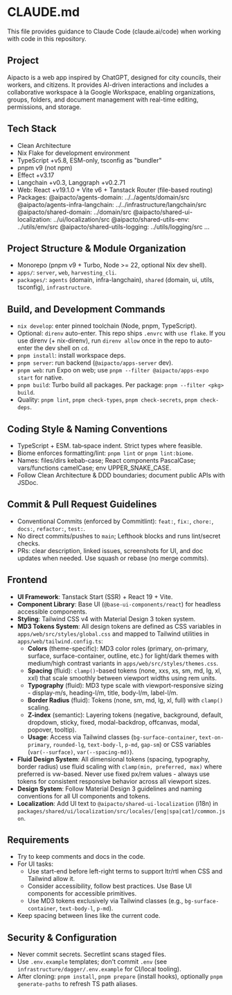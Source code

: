 # CLAUDE.md

This file provides guidance to Claude Code (claude.ai/code) when working with code in this repository.

## Project

Aipacto is a web app inspired by ChatGPT, designed for city councils, their workers, and citizens. It provides AI-driven interactions and includes a collaborative workspace à la Google Workspace, enabling organizations, groups, folders, and document management with real-time editing, permissions, and storage.

## Tech Stack

- Clean Architecture
- Nix Flake for development environment
- TypeScript +v5.8, ESM-only, tsconfig as "bundler"
- pnpm v9 (not npm)
- Effect +v3.17
- Langchain +v0.3, Langgraph +v0.2.71
- Web: React +v19.1.0 + Vite v6 + Tanstack Router (file-based routing)
- Packages:
  @aipacto/agents-domain: ../../agents/domain/src
  @aipacto/agents-infra-langchain: ../../infrastructure/langchain/src
  @aipacto/shared-domain: ../domain/src
  @aipacto/shared-ui-localization: ../ui/localization/src
  @aipacto/shared-utils-env: ../utils/env/src
  @aipacto/shared-utils-logging: ../utils/logging/src
  …

## Project Structure & Module Organization

- Monorepo (pnpm v9 + Turbo, Node >= 22, optional Nix dev shell).
- `apps/`: `server`, `web`, `harvesting_cli`.
- `packages/`: `agents` (domain, infra-langchain), `shared` (domain, ui, utils, tsconfig), `infrastructure`.

## Build, and Development Commands

- `nix develop`: enter pinned toolchain (Node, pnpm, TypeScript).
- Optional: `direnv` auto-enter. This repo ships `.envrc` with `use flake`. If you use direnv (+ nix-direnv), run `direnv allow` once in the repo to auto-enter the dev shell on `cd`.
- `pnpm install`: install workspace deps.
- `pnpm server`: run backend (`@aipacto/apps-server` dev).
- `pnpm web`: run Expo on web; use `pnpm --filter @aipacto/apps-expo start` for native.
- `pnpm build`: Turbo build all packages. Per package: `pnpm --filter <pkg> build`.
- Quality: `pnpm lint`, `pnpm check-types`, `pnpm check-secrets`, `pnpm check-deps`.

## Coding Style & Naming Conventions

- TypeScript + ESM. tab‑space indent. Strict types where feasible.
- Biome enforces formatting/lint: `pnpm lint` or `pnpm lint:biome`.
- Names: files/dirs kebab-case; React components PascalCase; vars/functions camelCase; env UPPER_SNAKE_CASE.
- Follow Clean Architecture & DDD boundaries; document public APIs with JSDoc.

## Commit & Pull Request Guidelines

- Conventional Commits (enforced by Commitlint): `feat:`, `fix:`, `chore:`, `docs:`, `refactor:`, `test:`.
- No direct commits/pushes to `main`; Lefthook blocks and runs lint/secret checks.
- PRs: clear description, linked issues, screenshots for UI, and doc updates when needed. Use squash or rebase (no merge commits).

## Frontend

- **UI Framework**: Tanstack Start (SSR) + React 19 + Vite.
- **Component Library**: Base UI (`@base-ui-components/react`) for headless accessible components.
- **Styling**: Tailwind CSS v4 with Material Design 3 token system.
- **MD3 Tokens System**: All design tokens are defined as CSS variables in `apps/web/src/styles/global.css` and mapped to Tailwind utilities in `apps/web/tailwind.config.ts`:
  - **Colors** (theme-specific): MD3 color roles (primary, on-primary, surface, surface-container, outline, etc.) for light/dark themes with medium/high contrast variants in `apps/web/src/styles/themes.css`.
  - **Spacing** (fluid): `clamp()`-based tokens (none, xxs, xs, sm, md, lg, xl, xxl) that scale smoothly between viewport widths using rem units.
  - **Typography** (fluid): MD3 type scale with viewport-responsive sizing - display-m/s, heading-l/m, title, body-l/m, label-l/m.
  - **Border Radius** (fluid): Tokens (none, sm, md, lg, xl, full) with `clamp()` scaling.
  - **Z-index** (semantic): Layering tokens (negative, background, default, dropdown, sticky, fixed, modal-backdrop, offcanvas, modal, popover, tooltip).
  - **Usage**: Access via Tailwind classes (`bg-surface-container`, `text-on-primary`, `rounded-lg`, `text-body-l`, `p-md`, `gap-sm`) or CSS variables (`var(--surface)`, `var(--spacing-md)`).
- **Fluid Design System**: All dimensional tokens (spacing, typography, border radius) use fluid scaling with `clamp(min, preferred, max)` where preferred is vw-based. Never use fixed px/rem values - always use tokens for consistent responsive behavior across all viewport sizes.
- **Design System**: Follow Material Design 3 guidelines and naming conventions for all UI components and tokens.
- **Localization**: Add UI text to `@aipacto/shared-ui-localization` (i18n) in `packages/shared/ui/localization/src/locales/[eng|spa|cat]/common.json`.

## Requirements

- Try to keep comments and docs in the code.
- For UI tasks:
  - Use start-end before left-right terms to support ltr/rtl when CSS and Tailwind allow it.
  - Consider accessibility, follow best practices. Use Base UI components for accessible primitives.
  - Use MD3 tokens exclusively via Tailwind classes (e.g., `bg-surface-container`, `text-body-l`, `p-md`).
- Keep spacing between lines like the current code.

## Security & Configuration

- Never commit secrets. Secretlint scans staged files.
- Use `.env.example` templates; don't commit `.env` (see `infrastructure/dagger/.env.example` for CI/local tooling).
- After cloning: `pnpm install`, `pnpm prepare` (install hooks), optionally `pnpm generate-paths` to refresh TS path aliases.
